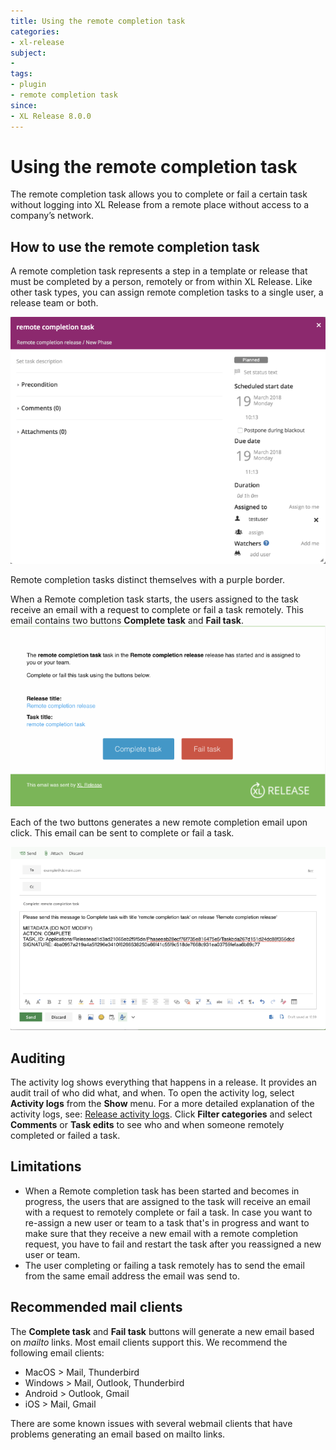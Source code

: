 ```yaml
---
title: Using the remote completion task
categories:
- xl-release
subject:
-
tags:
- plugin
- remote completion task
since:
- XL Release 8.0.0
---
```


# Using the remote completion task
The remote completion task allows you to complete or fail a certain task without logging into XL Release from a remote place without access to a company’s network.

## How to use the remote completion task
A remote completion task represents a step in a template or release that must be completed by a person, remotely or from within XL Release.
Like other task types, you can assign remote completion tasks to a single user, a release team or both.

![Remote Completion Task](../images/remote-completion-plugin/remote-completion-task.png)

Remote completion tasks distinct themselves with a purple border.

When a Remote completion task starts, the users assigned to the task receive an email with a request to complete or fail a task remotely. This email contains two buttons **Complete task** and **Fail task**.
![Remote Completion Task Email](../images/remote-completion-plugin/remote-completion-email.png)

Each of the two buttons generates a new remote completion email upon click. This email can be sent to complete or fail a task.

![Remote Completion Task Email Request](../images/remote-completion-plugin/remote-completion-email-request.png)

## Auditing
The activity log shows everything that happens in a release. It provides an audit trail of who did what, and when. To open the activity log, select **Activity logs** from the **Show** menu. For a more detailed explanation of the activity logs, see: [Release activity logs](https://docs.xebialabs.com/xl-release/concept/release-activity-logs.html).
Click **Filter categories** and select **Comments** or **Task edits** to see who and when someone remotely completed or failed a task.

## Limitations

- When a Remote completion task has been started and becomes in progress, the users that are assigned to the task will receive an email with a request to remotely complete or fail a task. 
In case you want to re-assign a new user or team to a task that's in progress and want to make sure that they receive a new email with a remote completion request, you have to fail and restart the task after you reassigned a new user or team.
- The user completing or failing a task remotely has to send the email from the same email address the email was send to.



## Recommended mail clients
The **Complete task** and **Fail task** buttons will generate a new email based on _mailto_ links. Most email clients support this.
We recommend the following email clients:

- MacOS > Mail, Thunderbird
- Windows > Mail, Outlook, Thunderbird
- Android > Outlook, Gmail
- iOS > Mail, Gmail

There are some known issues with several webmail clients that have problems generating an email based on mailto links.